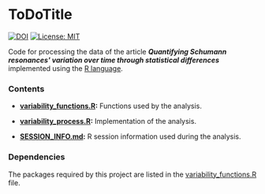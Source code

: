 # ToDoTitle

[![DOI](https://zenodo.org/badge/523433378.svg)](https://zenodo.org/badge/latestdoi/523433378)
[![License: MIT](https://img.shields.io/badge/License-MIT-yellow.svg)](https://opensource.org/licenses/MIT)

Code for processing the data of the article ***Quantifying Schumann resonances' variation over time through statistical differences*** implemented using the [R language](https://www.r-project.org/).

### Contents

* **[variability_functions.R](variability_functions.R):** Functions used by the analysis.

* **[variability_process.R](variability_process.R):** Implementation of the analysis.

* **[SESSION_INFO.md](SESSION_INFO.md):** R session information used during the analysis.

### Dependencies

The packages required by this project are listed in the [variability_functions.R](variability_functions.R) file.

